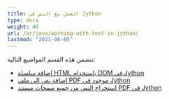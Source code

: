 ```yaml
---
title: العمل مع النص في Jython
type: docs
weight: 40
url: /ar/java/working-with-text-in-jython/
lastmod: "2021-06-05"
---
```


تتضمن هذه القسم المواضيع التالية:

- [إضافة سلسلة HTML باستخدام DOM في Jython](/pdf/ar/java/add-html-string-using-dom-in-jython/)
- [إضافة نص إلى ملف PDF موجود في Jython](/pdf/ar/java/add-text-to-an-existing-pdf-file-in-jython/)
- [استخراج النص من جميع صفحات مستند PDF في Jython](/pdf/ar/java/extract-text-from-all-the-pages-of-a-pdf-document-in-jython/)